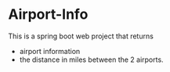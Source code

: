 # Airport-Info
This is a spring boot web project that returns
   - airport information  
   - the distance in miles between the 2 airports.
